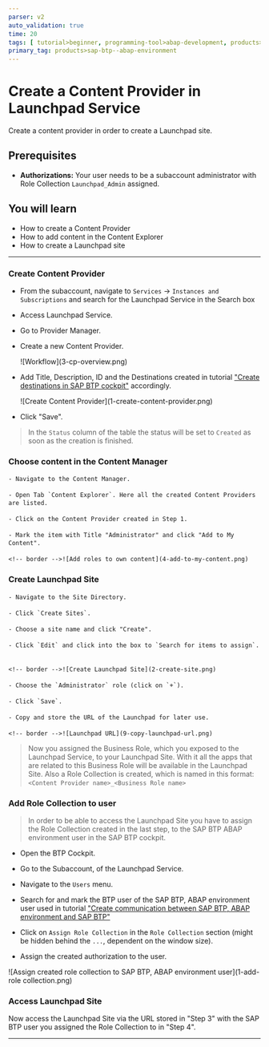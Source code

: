```yaml
---
parser: v2
auto_validation: true
time: 20
tags: [ tutorial>beginner, programming-tool>abap-development, products>sap-business-technology-platform]
primary_tag: products>sap-btp--abap-environment
---
```


# Create a Content Provider in Launchpad Service
<!-- description --> Create a content provider in order to create a Launchpad site.

## Prerequisites
 - **Authorizations:** Your user needs to be a subaccount administrator with Role Collection `Launchpad_Admin` assigned.

## You will learn
  - How to create a Content Provider
  - How to add content in the Content Explorer
  - How to create a Launchpad site

---

### Create Content Provider


- From the subaccount, navigate to `Services` ->  `Instances and Subscriptions` and search for the Launchpad Service in the Search box

- Access Launchpad Service.

- Go to Provider Manager.

- Create a new Content Provider.

    <!-- border -->![Workflow](3-cp-overview.png)

- Add Title, Description, ID and the Destinations created in tutorial ["Create destinations in SAP BTP cockpit"](abap-environment-content-provider-destinations) accordingly.

    <!-- border -->![Create Content Provider](1-create-content-provider.png)

- Click "Save".

> In the `Status` column of the table the status will be set to `Created` as soon as the creation is finished.


### Choose content in the Content Manager


    - Navigate to the Content Manager.

    - Open Tab `Content Explorer`. Here all the created Content Providers are listed.

    - Click on the Content Provider created in Step 1.

    - Mark the item with Title "Administrator" and click "Add to My Content".

    <!-- border -->![Add roles to own content](4-add-to-my-content.png)


### Create Launchpad Site


    - Navigate to the Site Directory.

    - Click `Create Sites`.

    - Choose a site name and click "Create".

    - Click `Edit` and click into the box to `Search for items to assign`.


    <!-- border -->![Create Launchpad Site](2-create-site.png)

    - Choose the `Administrator` role (click on `+`).

    - Click `Save`.

    - Copy and store the URL of the Launchpad for later use.

    <!-- border -->![Launchpad URL](9-copy-launchpad-url.png)

> Now you assigned the Business Role, which you exposed to the Launchpad Service, to your Launchpad Site. With it all the apps that are related to this Business Role will be available in the Launchpad Site. Also a Role Collection is created, which is named in this format: `<Content Provider name>_<Business Role name>`


### Add Role Collection to user


> In order to be able to access the Launchpad Site you have to assign the Role Collection created in the last step, to the SAP BTP ABAP environment user in the SAP BTP cockpit.

- Open the BTP Cockpit.

- Go to the Subaccount, of the Launchpad Service.

- Navigate to the `Users` menu.

- Search for and mark the BTP user of the SAP BTP, ABAP environment user used in tutorial ["Create communication between SAP BTP, ABAP environment and SAP BTP"](abap-environment-content-provider-communication)

- Click on `Assign Role Collection` in the `Role Collection` section (might be hidden behind the `...`, dependent on the window size).

- Assign the created authorization to the user.

<!-- border -->![Assign created role collection to SAP BTP, ABAP environment user](1-add-role collection.png)


### Access Launchpad Site


Now access the Launchpad Site via the URL stored in "Step 3" with the SAP BTP user you assigned the Role Collection to in "Step 4".



---
